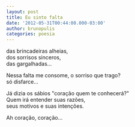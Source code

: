 ```yaml
---
layout: post
title: Eu sinto falta
date: '2012-05-31T00:44:00.000-03:00'
author: brunopulis
categories: poesia
---
```


das brincadeiras alheias,<br />
dos sorrisos sinceros,<br />
das gargalhadas...<br />

Nessa falta me consome, o sorriso que trago?<br />
só disfarce...<br />

Já dizia os sábios "coração quem te conhecerá?"<br />
Quem irá entender suas razões,<br />
seus motivos e suas intenções.<br />

Ah coração, coração...
